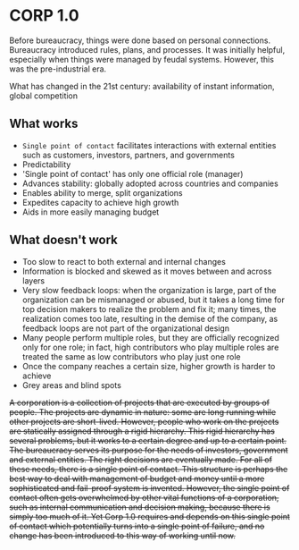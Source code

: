 # CORP 1.0

Before bureaucracy, things were done based on personal connections. Bureaucracy introduced rules, plans, and processes. It was initially helpful, especially when things were managed by feudal systems. However, this was the pre-industrial era.

What has changed in the 21st century: availability of instant information, global competition

## What works

* `Single point of contact` facilitates interactions with external entities such as customers, investors, partners, and governments
* Predictability
* 'Single point of contact' has only one official role (manager)
* Advances stability: globally adopted across countries and companies
* Enables ability to merge, split organizations
* Expedites capacity to achieve high growth
* Aids in more easily managing budget


## What doesn't work

* Too slow to react to both external and internal changes
* Information is blocked and skewed as it moves between and across layers
* Very slow feedback loops: when the organization is large, part of the organization can be mismanaged or abused, but it takes a long time for top decision makers to realize the problem and fix it; many times, the realization comes too late, resulting in the demise of the company, as feedback loops are not part of the organizational design
* Many people perform multiple roles, but they are officially recognized only for one role; in fact, high contributors who play multiple roles are treated the same as low contributors who play just one role
* Once the company reaches a certain size, higher growth is harder to achieve
* Grey areas and blind spots


~~A corporation is a collection of projects that are executed by groups of people. The projects are dynamic in nature: some are long running while other projects are short-lived. However, people who work on the projects are statically assigned through a rigid hierarchy. This rigid hierarchy has several problems, but it works to a certain degree and up to a certain point. The bureaucracy serves its purpose for the needs of investors, government and external entities. The right decisions are eventually made. For all of these needs, there is a single point of contact. This structure is perhaps the best way to deal with management of budget and money until a more sophisticated and fail-proof system is invented. However, the single point of contact often gets overwhelmed by other vital functions of a corporation, such as internal communication and decision making, because there is simply too much of it. Yet Corp 1.0 requires and depends on this single point of contact which potentially turns into a single point of failure, and no change has been introduced to this way of working until now.~~
